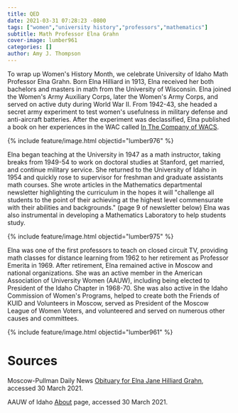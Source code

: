 ```yaml
---
title: QED
date: 2021-03-31 07:28:23 -0800
tags: ["women","university history","professors","mathematics"]
subtitle: Math Professor Elna Grahn
cover-image: lumber961
categories: []
author: Amy J. Thompson
---
```


To wrap up Women's History Month, we celebrate University of Idaho Math Professor Elna Grahn. Born Elna Hilliard in 1913, Elna received her both bachelors and masters in math from the University of Wisconsin. Elna joined the Women's Army Auxiliary Corps, later the Women's Army Corps, and served on active duty during World War II. From 1942-43, she headed a secret army experiment to test women's usefulness in military defense and anti-aircraft batteries. After the experiment was declassified, Elna published a book on her experiences in the WAC called [In The Company of WACS](https://alliance-primo.hosted.exlibrisgroup.com/permalink/f/m1uotc/CP71104110120001451). 

{% include feature/image.html objectid="lumber976" %}

Elna began teaching at the University in 1947 as a math instructor, taking breaks from 1949-54 to work on doctoral studies at Stanford, get married, and continue military service. She returned to the University of Idaho in 1954 and quickly rose to supervisor for freshman and graduate assistants math courses. She wrote articles in the Mathematics departmental newsletter highlighting the curriculum in the hopes it will "challenge all students to the point of their achieving at the highest level commensurate with their abilities and backgrounds." (page 9 of newsletter below) Elna was also instrumental in developing a Mathematics Laboratory to help students study. 

{% include feature/image.html objectid="lumber975" %}

Elna was one of the first professors to teach on closed circuit TV, providing math classes for distance learning from 1962 to her retirement as Professor Emerita in 1969. After retirement, Elna remained active in Moscow and national organizations. She was an active member in the American Association of University Women (AAUW), including being elected to President of the Idaho Chapter in 1968-70. She was also active in the Idaho Commission of Women's Programs, helped to create both the Friends of KUID and Volunteers in Moscow, served as President of the Moscow League of Women Voters, and volunteered and served on numerous other causes and committees. 

{% include feature/image.html objectid="lumber961" %}

# Sources

Moscow-Pullman Daily News [Obituary for Elna Jane Hilliard Grahn](https://dnews.com/obituaries/obituary-elna-jane-hilliard-grahn/article_4870db52-1716-5df0-af6c-9bc7bacb5946.html), accessed 30 March 2021. 

AAUW of Idaho [About](https://aauw-id.aauw.net/about/) page, accessed 30 March 2021. 